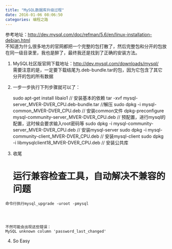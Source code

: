 ```yaml
---
title: "MySQL数据库升级过程"
date: 2016-01-06 08:06:50
categories: 编程之路
---
```

参考地址：<http://dev.mysql.com/doc/refman/5.6/en/linux-installation-debian.html>  
不知道为什么很多地方的官网都把一个完整的包打散了，然后完整包和分开的包放在同一级目录里，我也是醉了，最终我还是找到了正确的安装方法。  

  1. MySQL社区版官网下载地址：<http://dev.mysql.com/downloads/mysql/>  
需要注意的是，一定要下载结尾为.deb-bundle.tar的包，因为它包含了其它分开的包的所有数据

  2. 一步一步执行下列步骤就可以了：  


        sudo apt-get install libaio1   // 安装基本的依赖
    tar -xvf mysql-server_MVER-DVER_CPU.deb-bundle.tar   //解压
    sudo dpkg -i mysql-common_MVER-DVER_CPU.deb   // 安装common文件
    dpkg-preconfigure mysql-community-server_MVER-DVER_CPU.deb // 预配置，进行mysql的配置，这时候会要求输入root密码等
    sudo dpkg -i mysql-community-server_MVER-DVER_CPU.deb    // 安装mysql-server
    sudo dpkg -i mysql-community-client_MVER-DVER_CPU.deb    // 安装mysql-client
    sudo dpkg -i libmysqlclient18_MVER-DVER_CPU.deb   // 安装公共库

  3. 收尾  


        # 运行兼容检查工具，自动解决不兼容的问题
    命令行执行mysql_upgrade -uroot -pmysql




    不然可能会出现这些错误：
    MySQL unknown column 'password_last_changed'

  4. So Easy
